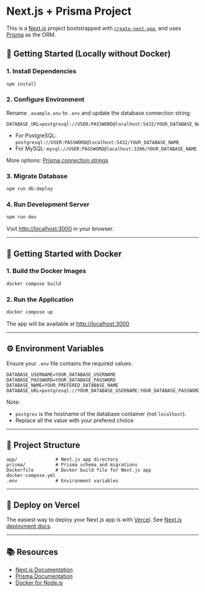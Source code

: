 # Next.js + Prisma Project

This is a [Next.js](https://nextjs.org/) project bootstrapped with [`create-next-app`](https://github.com/vercel/next.js/tree/canary/packages/create-next-app), and uses [Prisma](https://www.prisma.io/) as the ORM.

## 🔧 Getting Started (Locally without Docker)

### 1. Install Dependencies

```bash
npm install
```

### 2. Configure Environment

Rename `.example.env` to `.env` and update the database connection string:

```env
DATABASE_URL=postgresql://USER:PASSWORD@localhost:5432/YOUR_DATABASE_NAME
```

- For PostgreSQL: `postgresql://USER:PASSWORD@localhost:5432/YOUR_DATABASE_NAME`
- For MySQL: `mysql://USER:PASSWORD@localhost:3306/YOUR_DATABASE_NAME`

More options: [Prisma connection strings](https://www.prisma.io/docs/reference/database-reference/connection-urls)

### 3. Migrate Database

```bash
npm run db:deploy
```

### 4. Run Development Server

```bash
npm run dev
```

Visit [http://localhost:3000](http://localhost:3000) in your browser.

---

## 🐳 Getting Started with Docker

### 1. Build the Docker Images

```bash
docker compose build
```

### 2. Run the Application

```bash
docker compose up
```

The app will be available at [http://localhost:3000](http://localhost:3000)

---

## ⚙️ Environment Variables

Ensure your `.env` file contains the required values:

```env
DATABASE_USERNAME=YOUR_DATABASE_USERNAME
DATABASE_PASSWORD=YOUR_DATABASE_PASSWORD
DATABASE_NAME=YOUR_PREFERED_DATABASE_NAME
DATABASE_URL=postgresql://YOUR_DATABASE_USERNAME:YOUR_DATABASE_PASSWORD@postgres:5432/YOUR_PREFERED_DATABASE_NAME
```

Note:

- `postgres` is the hostname of the database container (not `localhost`).
- Replace all the value with your prefered choice

---

## 📁 Project Structure

```
app/              # Next.js app directory
prisma/           # Prisma schema and migrations
Dockerfile        # Docker build file for Next.js app
docker-compose.yml
.env              # Environment variables
```

---

## 🚀 Deploy on Vercel

The easiest way to deploy your Next.js app is with [Vercel](https://vercel.com). See [Next.js deployment docs](https://nextjs.org/docs/deployment).

---

## 📚 Resources

- [Next.js Documentation](https://nextjs.org/docs)
- [Prisma Documentation](https://www.prisma.io/docs)
- [Docker for Node.js](https://nodejs.org/en/docs/guides/nodejs-docker-webapp)
